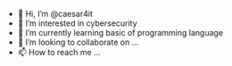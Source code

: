 - 👋 Hi, I’m @caesar4it
- 👀 I’m interested in cybersecurity
- 🌱 I’m currently learning basic of programming language
- 💞️ I’m looking to collaborate on ...
- 📫 How to reach me ...

<!---
caesar4it/caesar4it is a ✨ special ✨ repository because its `README.md` (this file) appears on your GitHub profile.
You can click the Preview link to take a look at your changes.
--->
